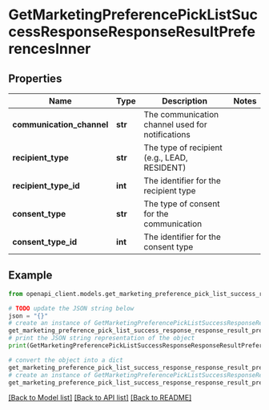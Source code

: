 # GetMarketingPreferencePickListSuccessResponseResponseResultPreferencesInner


## Properties

Name | Type | Description | Notes
------------ | ------------- | ------------- | -------------
**communication_channel** | **str** | The communication channel used for notifications | 
**recipient_type** | **str** | The type of recipient (e.g., LEAD, RESIDENT) | 
**recipient_type_id** | **int** | The identifier for the recipient type | 
**consent_type** | **str** | The type of consent for the communication | 
**consent_type_id** | **int** | The identifier for the consent type | 

## Example

```python
from openapi_client.models.get_marketing_preference_pick_list_success_response_response_result_preferences_inner import GetMarketingPreferencePickListSuccessResponseResponseResultPreferencesInner

# TODO update the JSON string below
json = "{}"
# create an instance of GetMarketingPreferencePickListSuccessResponseResponseResultPreferencesInner from a JSON string
get_marketing_preference_pick_list_success_response_response_result_preferences_inner_instance = GetMarketingPreferencePickListSuccessResponseResponseResultPreferencesInner.from_json(json)
# print the JSON string representation of the object
print(GetMarketingPreferencePickListSuccessResponseResponseResultPreferencesInner.to_json())

# convert the object into a dict
get_marketing_preference_pick_list_success_response_response_result_preferences_inner_dict = get_marketing_preference_pick_list_success_response_response_result_preferences_inner_instance.to_dict()
# create an instance of GetMarketingPreferencePickListSuccessResponseResponseResultPreferencesInner from a dict
get_marketing_preference_pick_list_success_response_response_result_preferences_inner_from_dict = GetMarketingPreferencePickListSuccessResponseResponseResultPreferencesInner.from_dict(get_marketing_preference_pick_list_success_response_response_result_preferences_inner_dict)
```
[[Back to Model list]](../README.md#documentation-for-models) [[Back to API list]](../README.md#documentation-for-api-endpoints) [[Back to README]](../README.md)


